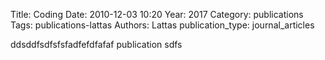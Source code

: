 Title: Coding
Date: 2010-12-03 10:20
Year: 2017
Category: publications
Tags: publications-lattas
Authors: Lattas
publication_type: journal_articles

ddsddfsdfsfsfadfefdfafaf publication sdfs
